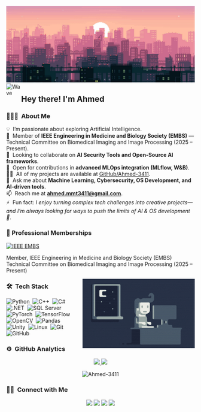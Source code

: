 ![NYC](banner.png)
<img alt="Wave" src="./assets/Hand%20Wave.gif" width='40' align="left"/><h2>Hey there! I'm Ahmed</h2>

### 👨🏻‍💻 &nbsp;About Me

💡 &nbsp;I’m passionate about exploring Artificial Intelligence.\
👥 &nbsp;Member of **IEEE Engineering in Medicine and Biology Society (EMBS)** — Technical Committee on Biomedical Imaging and Image Processing (2025 – Present).\
👯 &nbsp;Looking to collaborate on **AI Security Tools and Open-Source AI frameworks**.\
🤝 &nbsp;Open for contributions in **advanced MLOps integration (MLflow, W&B)**.\
👨‍💻 &nbsp;All of my projects are available at [GitHub/Ahmed-3411](https://github.com/Ahmed-3411).\
💬 &nbsp;Ask me about **Machine Learning, Cybersecurity, OS Development, and AI-driven tools**.\
📫 &nbsp;Reach me at **ahmed.mmt3411@gmail.com**.\
⚡ &nbsp;Fun fact: *I enjoy turning complex tech challenges into creative projects—and I’m always looking for ways to push the limits of AI & OS development 🚀*.

### 🔗 Professional Memberships

[![IEEE EMBS](https://img.shields.io/badge/IEEE-EMBS-blue?logo=ieee&logoColor=white)](https://www.embs.org/biip/)

Member, IEEE Engineering in Medicine and Biology Society (EMBS)  
Technical Committee on Biomedical Imaging and Image Processing (2025 – Present)


<img alt="Night Coding" src="https://raw.githubusercontent.com/AVS1508/AVS1508/master/assets/Night-Coding.gif" align="right"/>

### 🛠 &nbsp;Tech Stack

![Python](https://img.shields.io/badge/-Python-05122A?style=flat&logo=python)&nbsp;
![C++](https://img.shields.io/badge/-C++-05122A?style=flat&logo=C%2B%2B&logoColor=00599C)&nbsp;
![C#](https://img.shields.io/badge/-C%23-05122A?style=flat&logo=csharp)&nbsp;
![.NET](https://img.shields.io/badge/-.NET-05122A?style=flat&logo=dotnet)&nbsp;
![SQL Server](https://img.shields.io/badge/-MSSQL-05122A?style=flat&logo=microsoft-sql-server)&nbsp;\
![PyTorch](https://img.shields.io/badge/-PyTorch-05122A?style=flat&logo=pytorch)&nbsp;
![TensorFlow](https://img.shields.io/badge/-TensorFlow-05122A?style=flat&logo=tensorflow)&nbsp;
![OpenCV](https://img.shields.io/badge/-OpenCV-05122A?style=flat&logo=opencv)&nbsp;
![Pandas](https://img.shields.io/badge/-Pandas-05122A?style=flat&logo=pandas)&nbsp;\
![Unity](https://img.shields.io/badge/-Unity-05122A?style=flat&logo=unity)&nbsp;
![Linux](https://img.shields.io/badge/-Linux-05122A?style=flat&logo=linux)&nbsp;
![Git](https://img.shields.io/badge/-Git-05122A?style=flat&logo=git)&nbsp;
![GitHub](https://img.shields.io/badge/-GitHub-05122A?style=flat&logo=github)&nbsp;

### ⚙️ &nbsp;GitHub Analytics

<p align="center">
<a href="https://github.com/Ahmed-3411">
  <img height="180em" src="https://github-readme-stats-eight-theta.vercel.app/api?username=Ahmed-3411&show_icons=true&theme=algolia&include_all_commits=true&count_private=true"/>
  <img height="180em" src="https://github-readme-stats-eight-theta.vercel.app/api/top-langs/?username=Ahmed-3411&layout=compact&langs_count=8&theme=algolia"/>
</a>
</p>

<p align="center">
  <img src="https://github-readme-streak-stats.herokuapp.com/?user=Ahmed-3411&theme=algolia" alt="Ahmed-3411" />
</p>

### 🤝🏻 &nbsp;Connect with Me

<p align="center">
<a href="https://www.facebook.com/ahmed.talaat.645610/"><img src="https://img.shields.io/badge/-Facebook-1877F2?style=flat&logo=Facebook&logoColor=white"/></a>
<a href="https://www.instagram.com/ahmed_e3p/"><img src="https://img.shields.io/badge/-Instagram-E4405F?style=flat&logo=Instagram&logoColor=white"/></a>
<a href="https://discord.gg/iahmed341"><img src="https://img.shields.io/badge/-Discord-5865F2?style=flat&logo=Discord&logoColor=white"/></a>
<a href="mailto:ahmed.mmt3411@gmail.com"><img src="https://img.shields.io/badge/-Gmail-D14836?style=flat&logo=Gmail&logoColor=white"/></a>
</p>
